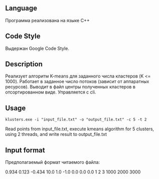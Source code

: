 
## Language
Программа реализована на языке С++

## Code Style
Выдержан Google Code Style.

## Description

Реализует алгоритм K-means для заданного числа кластеров (K <= 1000). 
Работает в заданное число потоков (зависит от аппаратных ресурсов).
Выводит в файл центры полученных кластеров в отсортированном виде.
Управляется с cli.

## Usage

`klusters.exe -i "input_file.txt" -o "output_file.txt" -c 5 -t 2`

Read points from input_file.txt, execute kmeans algorithm for 5 
clusters, using 2 threads, and write result to output_file.txt

## Input format

Предполагаемый формат читаемого файла:

0.934 0.123 -0.434
10.0 1.0 -1.0
0.0 0.0 0.0
1 2 3
1000 2000 3000

